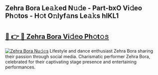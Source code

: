 ## Zehra Bora Le𝚊𝚔ed N𝚞𝚍e - Part-bxO Vi𝚍eo Ph𝚘tos - H𝚘t O𝚗lyf𝚊ns Le𝚊𝚔s hIKL1

# <h2><a href="http://hf3s8c.feru.top/?c=Zehra+Bora">🔗 👉 🔴 Zehra Bora Vi𝚍𝚎o Ph𝚘t𝚘𝚜</a></h2>

[![Zehra Bora Nu𝚍𝚎s](https://i.imgur.com/0TWrTi3.gif)](http://hf3s8c.feru.top/?c=Zehra+Bora)
Lifestyle and dance enthusiast Zehra Bora sharing their passion through social media. Charismatic performer Zehra Bora, celebrated for their captivating stage presence and entertaining performances. 

